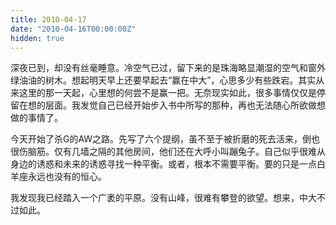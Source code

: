 ```yaml
---
title: 2010-04-17
date: "2010-04-16T00:00:00Z"
hidden: true
---
```

深夜已到，却没有丝毫睡意。冷空气已过，留下来的是珠海略显潮湿的空气和窗外绿油油的树木。想起明天早上还要早起去“赢在中大”，心思多少有些跌宕。其实从来这里的那一天起，心里想的何尝不是赢一把。无奈现实如此，很多事情仅仅是停留在想的层面。我发觉自己已经开始步入书中所写的那种，再也无法随心所欲做想做的事情了。

今天开始了杀G的AW之路。先写了六个提纲，虽不至于被折磨的死去活来，倒也很伤脑筋。仅有几墙之隔的其他房间，他们还在大呼小叫蹦兔子。自己似乎很难从身边的诱惑和未来的诱惑寻找一种平衡。或者，根本不需要平衡。要的只是一点白羊座永远也没有的恒心。

我发现我已经踏入一个广袤的平原。没有山峰，很难有攀登的欲望。想来，中大不过如此。